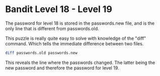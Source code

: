 # Bandit Level 18 - Level 19

The password for level 18 is stored in the passwords.new file, and is the only line that
is different from passwords.old. 

This puzzle is really quite easy to solve with knowledge of the "diff" command. Which tells the
immediate difference between two files. 

```bash
diff passwords.old passwords.new
```

This reveals the line where the passwords changed. The latter being the new password and therefore
the password for level 19. 
